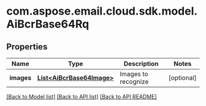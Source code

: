 
# com.aspose.email.cloud.sdk.model.AiBcrBase64Rq

## Properties
Name | Type | Description | Notes
------------ | ------------- | ------------- | -------------
**images** | [**List&lt;AiBcrBase64Image&gt;**](AiBcrBase64Image.md) | Images to recognize              |  [optional]


[[Back to Model list]](README.md#documentation-for-models) [[Back to API list]](README.md#documentation-for-api-endpoints) [[Back to API README]](README.md)

